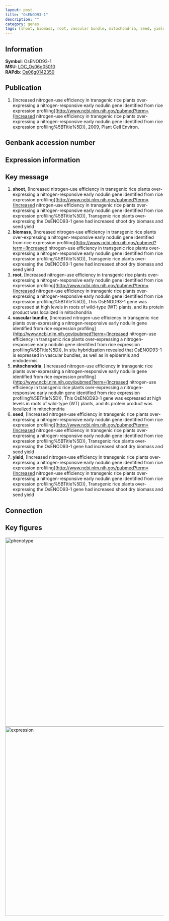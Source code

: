 ```yaml
---
layout: post
title: "OsENOD93-1"
description: ""
category: genes
tags: [shoot, biomass, root, vascular bundle, mitochondria, seed, yield, Gene]
---
```


## Information
__Symbol__: OsENOD93-1  
__MSU__: [LOC_Os06g05010](http://rice.plantbiology.msu.edu/cgi-bin/ORF_infopage.cgi?orf=LOC_Os06g05010)  
__RAPdb__: [Os06g0142350](http://rapdb.dna.affrc.go.jp/viewer/gbrowse_details/irgsp1?name=Os06g0142350)  

## Publication
1. [Increased nitrogen-use efficiency in transgenic rice plants over-expressing a nitrogen-responsive early nodulin gene identified from rice expression profiling](http://www.ncbi.nlm.nih.gov/pubmed?term=(Increased nitrogen-use efficiency in transgenic rice plants over-expressing a nitrogen-responsive early nodulin gene identified from rice expression profiling%5BTitle%5D)), 2009, Plant Cell Environ.

## Genbank accession number

## Expression information

## Key message
1. __shoot__, [Increased nitrogen-use efficiency in transgenic rice plants over-expressing a nitrogen-responsive early nodulin gene identified from rice expression profiling](http://www.ncbi.nlm.nih.gov/pubmed?term=(Increased nitrogen-use efficiency in transgenic rice plants over-expressing a nitrogen-responsive early nodulin gene identified from rice expression profiling%5BTitle%5D)),  Transgenic rice plants over-expressing the OsENOD93-1 gene had increased shoot dry biomass and seed yield
2. __biomass__, [Increased nitrogen-use efficiency in transgenic rice plants over-expressing a nitrogen-responsive early nodulin gene identified from rice expression profiling](http://www.ncbi.nlm.nih.gov/pubmed?term=(Increased nitrogen-use efficiency in transgenic rice plants over-expressing a nitrogen-responsive early nodulin gene identified from rice expression profiling%5BTitle%5D)),  Transgenic rice plants over-expressing the OsENOD93-1 gene had increased shoot dry biomass and seed yield
3. __root__, [Increased nitrogen-use efficiency in transgenic rice plants over-expressing a nitrogen-responsive early nodulin gene identified from rice expression profiling](http://www.ncbi.nlm.nih.gov/pubmed?term=(Increased nitrogen-use efficiency in transgenic rice plants over-expressing a nitrogen-responsive early nodulin gene identified from rice expression profiling%5BTitle%5D)),  This OsENOD93-1 gene was expressed at high levels in roots of wild-type (WT) plants, and its protein product was localized in mitochondria
4. __vascular bundle__, [Increased nitrogen-use efficiency in transgenic rice plants over-expressing a nitrogen-responsive early nodulin gene identified from rice expression profiling](http://www.ncbi.nlm.nih.gov/pubmed?term=(Increased nitrogen-use efficiency in transgenic rice plants over-expressing a nitrogen-responsive early nodulin gene identified from rice expression profiling%5BTitle%5D)),  In situ hybridization revealed that OsENOD93-1 is expressed in vascular bundles, as well as in epidermis and endodermis
5. __mitochondria__, [Increased nitrogen-use efficiency in transgenic rice plants over-expressing a nitrogen-responsive early nodulin gene identified from rice expression profiling](http://www.ncbi.nlm.nih.gov/pubmed?term=(Increased nitrogen-use efficiency in transgenic rice plants over-expressing a nitrogen-responsive early nodulin gene identified from rice expression profiling%5BTitle%5D)),  This OsENOD93-1 gene was expressed at high levels in roots of wild-type (WT) plants, and its protein product was localized in mitochondria
6. __seed__, [Increased nitrogen-use efficiency in transgenic rice plants over-expressing a nitrogen-responsive early nodulin gene identified from rice expression profiling](http://www.ncbi.nlm.nih.gov/pubmed?term=(Increased nitrogen-use efficiency in transgenic rice plants over-expressing a nitrogen-responsive early nodulin gene identified from rice expression profiling%5BTitle%5D)),  Transgenic rice plants over-expressing the OsENOD93-1 gene had increased shoot dry biomass and seed yield
7. __yield__, [Increased nitrogen-use efficiency in transgenic rice plants over-expressing a nitrogen-responsive early nodulin gene identified from rice expression profiling](http://www.ncbi.nlm.nih.gov/pubmed?term=(Increased nitrogen-use efficiency in transgenic rice plants over-expressing a nitrogen-responsive early nodulin gene identified from rice expression profiling%5BTitle%5D)),  Transgenic rice plants over-expressing the OsENOD93-1 gene had increased shoot dry biomass and seed yield

## Connection

## Key figures
<img src="http://ricencode.github.io/images/OsENOD93-1.pheno.png" alt="phenotype"  style="width: 600px;"/>

<img src="http://ricencode.github.io/images/OsENOD93-1.exp.png" alt="expression"  style="width: 600px;"/>


